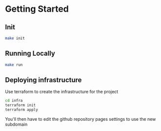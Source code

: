 # Getting Started

## Init

```bash
make init
```

## Running Locally

```bash
make run
```

## Deploying infrastructure
Use terraform to create the infrastructure for the project

```sh
cd infra
terraform init
terraform apply
```

You'll then have to edit the github repository pages settings to use the new subdomain
